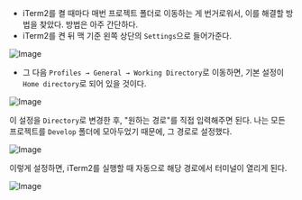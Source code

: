 
- iTerm2를 켤 때마다 매번 프로젝트 폴더로 이동하는 게 번거로워서, 이를 해결할 방법을 찾았다. 방법은 아주 간단하다.
- iTerm2를 켠 뒤 맥 기준 왼쪽 상단의 `Settings`으로 들어가준다.

![Image](https://github.com/user-attachments/assets/83292431-8011-40e5-a0b4-74a5d2b0551e)


- 그 다음 `Profiles → General → Working Directory`로 이동하면, 기본 설정이 `Home directory`로 되어 있을 것이다.

![Image](https://github.com/user-attachments/assets/ded3fc55-9b2c-4c96-8840-43174015a92c)



이 설정을 `Directory`로 변경한 후, "원하는 경로"를 직접 입력해주면 된다. 나는 모든 프로젝트를 `Develop` 폴더에 모아두었기 때문에, 그 경로로 설정했다.

![Image](https://github.com/user-attachments/assets/c203a398-4015-47e2-acd0-374b4c11e26f)


이렇게 설정하면, iTerm2를 실행할 때 자동으로 해당 경로에서 터미널이 열리게 된다.

![Image](https://github.com/user-attachments/assets/9e66a514-ec1d-428f-8f28-9a33a1f57451)
